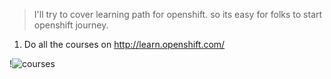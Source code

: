 > I'll try to cover learning path for openshift. so its easy for folks to start openshift journey.


1. Do all the courses on  http://learn.openshift.com/

!![courses](https://raw.githubusercontent.com/debianmaster/openshift-examples/master/mastering-openshift/Screen%20Shot%202018-09-28%20at%202.37.58%20PM.png)

